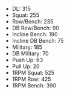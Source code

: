 * DL: 315
*  Squat: 255
*  Row/Bench: 235
*  DB Row/Bench: 90
*  Incline Bench: 190
*  Incline DB Bench: 75
*  Military: 185
*  DB Military: 70
*  Push Up: 63
*  Pull Up: 20
*  1RPM Squat: 525
*  1RPM Row: 425
*  1RPM Bench: 390
